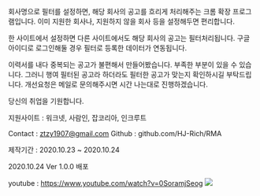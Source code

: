 회사명으로 필터를 설정하면, 해당 회사의 공고를 흐리게 처리해주는 크롬 확장 프로그램입니다.
이미 지원한 회사나, 지원하지 않을 회사 등을 설정해두면 편리합니다.

한 사이트에서 설정하면 다른 사이트에서도 해당 회사의 공고는 필터처리됩니다.
구글 아이디로 로그인해둘 경우 필터로 등록한 데이터가 연동됩니다.

이력서를 내다 중복되는 공고가 불편해서 만들어봤습니다.
부족한 부분이 있을 수 있습니다.
그러니 행여 필터된 공고라 하더라도 필터한 공고가 맞는지 확인하시길 부탁드립니다.
개선요청은 메일로 문의해주시면 시간 나는대로 진행하겠습니다.

당신의 취업을 기원합니다.

지원사이트 : 워크넷, 사람인, 잡코리아, 인크루트

Contact : ztzy1907@gmail.com
Github : github.com/HJ-Rich/RMA


제작기간 : 2020.10.23 ~ 2020.10.24

2020.10.24 Ver 1.0.0 배포


youtube : https://www.youtube.com/watch?v=0SoramjSeog
<img src="https://i.imgur.com/gWuEx8L.png">
